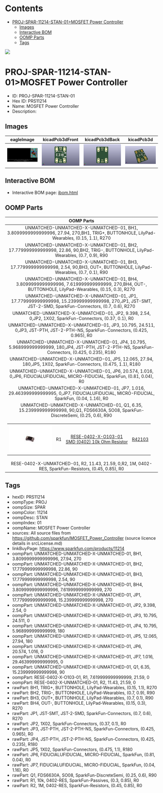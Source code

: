 



Contents
========

* [PROJ-SPAR-11214-STAN-01>MOSFET Power Controller](#proj-spar-11214-stan-01mosfet-power-controller)
	* [Images](#images)
	* [Interactive BOM](#interactive-bom)
	* [OOMP Parts](#oomp-parts)
	* [Tags](#tags)
  
![][im]
# PROJ-SPAR-11214-STAN-01>MOSFET Power Controller

- ID: PROJ-SPAR-11214-STAN-01
- Hex ID: PRS11214
- Name: MOSFET Power Controller
- Description: 

## Images
  
  

|eagleImage|kicadPcb3dFront|kicadPcb3dBack|kicadPcb3d|
| :---: | :---: | :---: | :---: |
|[![eagleImage](eagleImage_140.png)](eagleImage_600.png)|[![kicadPcb3dFront](kicadPcb3dFront_140.png)](kicadPcb3dFront_600.png)|[![kicadPcb3dBack](kicadPcb3dBack_140.png)](kicadPcb3dBack_600.png)|[![kicadPcb3d](kicadPcb3d_140.png)](kicadPcb3d_600.png)|

## Interactive BOM

- Interactive BOM page: [ibom.html](kicad/bom/ibom.html)

## OOMP Parts
  

|OOMP Parts|
| :---: |
|UNMATCHED-UNMATCHED-X-UNMATCHED-01, BH1, 3.8099999999999996, 27.94, 270,BH1, TRIG+, BUTTONHOLE, LilyPad-Wearables, (0.15, 1.1), R270|
|UNMATCHED-UNMATCHED-X-UNMATCHED-01, BH2, 17.779999999999998, 22.86, 90,BH2, TRIG-, BUTTONHOLE, LilyPad-Wearables, (0.7, 0.9), R90|
|UNMATCHED-UNMATCHED-X-UNMATCHED-01, BH3, 17.779999999999998, 2.54, 90,BH3, OUT+, BUTTONHOLE, LilyPad-Wearables, (0.7, 0.1), R90|
|UNMATCHED-UNMATCHED-X-UNMATCHED-01, BH4, 3.8099999999999996, 7.619999999999999, 270,BH4, OUT-, BUTTONHOLE, LilyPad-Wearables, (0.15, 0.3), R270|
|UNMATCHED-UNMATCHED-X-UNMATCHED-01, JP1, 17.779999999999998, 15.239999999999998, 270,JP1, JST-SMT, JST-2-SMD, SparkFun-Connectors, (0.7, 0.6), R270|
|UNMATCHED-UNMATCHED-X-UNMATCHED-01, JP2, 9.398, 2.54, 0,JP2, 1X02, SparkFun-Connectors, (0.37, 0.1), R0|
|UNMATCHED-UNMATCHED-X-UNMATCHED-01, JP3, 10.795, 24.511, 0,JP3, JST-PTH, JST-2-PTH-NS, SparkFun-Connectors, (0.425, 0.965), R0|
|UNMATCHED-UNMATCHED-X-UNMATCHED-01, JP4, 10.795, 5.968999999999999, 180,JP4, JST-PTH, JST-2-PTH-NS, SparkFun-Connectors, (0.425, 0.235), R180|
|UNMATCHED-UNMATCHED-X-UNMATCHED-01, JP5, 12.065, 27.94, 180,JP5, 1X02, SparkFun-Connectors, (0.475, 1.1), R180|
|UNMATCHED-UNMATCHED-X-UNMATCHED-01, JP6, 20.574, 1.016, 0,JP6, FIDUCIALUFIDUCIAL, MICRO-FIDUCIAL, SparkFun, (0.81, 0.04), R0|
|UNMATCHED-UNMATCHED-X-UNMATCHED-01, JP7, 1.016, 29.463999999999995, 0,JP7, FIDUCIALUFIDUCIAL, MICRO-FIDUCIAL, SparkFun, (0.04, 1.16), R0|
|UNMATCHED-UNMATCHED-X-UNMATCHED-01, Q1, 6.35, 15.239999999999998, 90,Q1, FDS6630A, SO08, SparkFun-DiscreteSemi, (0.25, 0.6), R90|
|<table><tr><td>![RESE-0402-X-O103-01](https://raw.githubusercontent.com/oomlout/oomlout_OOMP_parts/main/RESE-0402-X-O103-01/image_140.jpg)</td><td> R1</td><td>[RESE-0402-X-O103-01<br>SMD (0402) 10k Ohm Resistor](https://github.com/oomlout/oomlout_OOMP_parts/tree/main/RESE-0402-X-O103-01/)</td><td>[R42103](https://github.com/oomlout/oomlout_OOMP_parts/tree/main/RESE-0402-X-O103-01/)</td></tr></table>|
|RESE-0402-X-UNMATCHED-01, R2, 11.43, 21.59, 0,R2, 1M, 0402-RES, SparkFun-Resistors, (0.45, 0.85), R0|

## Tags

- hexID: PRS11214
- oompType: PROJ
- oompSize: SPAR
- oompColor: 11214
- oompDesc: STAN
- oompIndex: 01
- oompName: MOSFET Power Controller
- sources: All source files from https://github.com/sparkfun/MOSFET_Power_Controller (source licence details in srcLicense.md)
- linkBuyPage: https://www.sparkfun.com/products/11214
- oompPart: UNMATCHED-UNMATCHED-X-UNMATCHED-01, BH1, 3.8099999999999996, 27.94, 270
- oompPart: UNMATCHED-UNMATCHED-X-UNMATCHED-01, BH2, 17.779999999999998, 22.86, 90
- oompPart: UNMATCHED-UNMATCHED-X-UNMATCHED-01, BH3, 17.779999999999998, 2.54, 90
- oompPart: UNMATCHED-UNMATCHED-X-UNMATCHED-01, BH4, 3.8099999999999996, 7.619999999999999, 270
- oompPart: UNMATCHED-UNMATCHED-X-UNMATCHED-01, JP1, 17.779999999999998, 15.239999999999998, 270
- oompPart: UNMATCHED-UNMATCHED-X-UNMATCHED-01, JP2, 9.398, 2.54, 0
- oompPart: UNMATCHED-UNMATCHED-X-UNMATCHED-01, JP3, 10.795, 24.511, 0
- oompPart: UNMATCHED-UNMATCHED-X-UNMATCHED-01, JP4, 10.795, 5.968999999999999, 180
- oompPart: UNMATCHED-UNMATCHED-X-UNMATCHED-01, JP5, 12.065, 27.94, 180
- oompPart: UNMATCHED-UNMATCHED-X-UNMATCHED-01, JP6, 20.574, 1.016, 0
- oompPart: UNMATCHED-UNMATCHED-X-UNMATCHED-01, JP7, 1.016, 29.463999999999995, 0
- oompPart: UNMATCHED-UNMATCHED-X-UNMATCHED-01, Q1, 6.35, 15.239999999999998, 90
- oompPart: RESE-0402-X-O103-01, R1, 7.619999999999999, 21.59, 0
- oompPart: RESE-0402-X-UNMATCHED-01, R2, 11.43, 21.59, 0
- rawPart: BH1, TRIG+, BUTTONHOLE, LilyPad-Wearables, (0.15, 1.1), R270
- rawPart: BH2, TRIG-, BUTTONHOLE, LilyPad-Wearables, (0.7, 0.9), R90
- rawPart: BH3, OUT+, BUTTONHOLE, LilyPad-Wearables, (0.7, 0.1), R90
- rawPart: BH4, OUT-, BUTTONHOLE, LilyPad-Wearables, (0.15, 0.3), R270
- rawPart: JP1, JST-SMT, JST-2-SMD, SparkFun-Connectors, (0.7, 0.6), R270
- rawPart: JP2, 1X02, SparkFun-Connectors, (0.37, 0.1), R0
- rawPart: JP3, JST-PTH, JST-2-PTH-NS, SparkFun-Connectors, (0.425, 0.965), R0
- rawPart: JP4, JST-PTH, JST-2-PTH-NS, SparkFun-Connectors, (0.425, 0.235), R180
- rawPart: JP5, 1X02, SparkFun-Connectors, (0.475, 1.1), R180
- rawPart: JP6, FIDUCIALUFIDUCIAL, MICRO-FIDUCIAL, SparkFun, (0.81, 0.04), R0
- rawPart: JP7, FIDUCIALUFIDUCIAL, MICRO-FIDUCIAL, SparkFun, (0.04, 1.16), R0
- rawPart: Q1, FDS6630A, SO08, SparkFun-DiscreteSemi, (0.25, 0.6), R90
- rawPart: R1, 10k, 0402-RES, SparkFun-Passives, (0.3, 0.85), R0
- rawPart: R2, 1M, 0402-RES, SparkFun-Resistors, (0.45, 0.85), R0



[im]: kicadPcb3d_450.png
